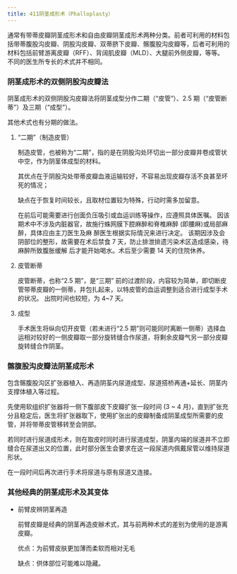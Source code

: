```yaml
---
title: 411阴茎成形术（Phalloplasty）
---
```


通常有带蒂皮瓣阴茎成形术和自由皮瓣阴茎成形术两种分类。前者可利用的材料包括带蒂腹股沟皮瓣、阴股沟皮瓣、双蒂脐下皮瓣、髂腹股沟皮瓣等，后者可利用的材料包括前臂游离皮瓣（RFF）、背阔肌皮瓣（MLD）、大腿前外侧皮瓣，等等。不同的医生所专长的术式并不相同。

### 阴茎成形术的双侧阴股沟皮瓣法

阴茎成形术的双侧阴股沟皮瓣法将阴茎成型分作二期（“皮管”）、2.5 期（“皮管断蒂”）及三期（“成型”）。

其他术式也有分期的做法。

1. “二期”（制造皮管）

   制造皮管，也被称为“二期”，指的是在阴股沟处环切出一部分皮瓣井卷成管状中空，作为阴茎体成型的材料。

   其优点在于阴股沟处带蒂皮瓣血液运输较好，不容易出现皮瓣存活不良甚至坏死的情况；

   缺点在于恢复时间较长，且取材位置较为特殊，行动时需多加留意。

   在前后可能需要进行创面负压吸引或血运训练等操作，应遵照具体医嘱。
   因该期术中不涉及内脏器官，故施行蛛网膜下腔麻醉和脊椎麻醉 (即腰麻)或局部麻醉，具体应由主刀医生及麻 醉医生根据实际情況来进行决定。
   该期因涉及会阴部位的整形，故需要在术后禁食 7 天，防止排泄排遗污染术区造成感染，待麻醉所致腹胀缓解 后才能开始喝水。术后至少需要 14 天的住院休养。

1. 皮管断蒂

   皮管断蒂，也称“2.5 期”，是“三期” 前的过渡阶段，内容较为简单，即切断皮管带蒂皮瓣的一侧蒂，井包扎起来，以特皮管的血运调整到适合进行成型手术的状况。
   出院时间也较短，为 4~7 天。

1. 成型

   手术医生将纵向切开皮管（若未进行“2.5 期”则可能同时离断一侧蒂）选择血运相对较好的一侧皮瓣取一部分旋转缝合作尿道，将剩余皮瓣气另一部分皮瓣旋转缝合作阴茎。

### 髂腹股沟皮瓣法阴茎成形术

包含髂腹股沟区扩张器植入、再造阴荃内尿道成型、尿道搭桥再通+延长、阴茎内支撑体植入等过程。

先使用软组织扩张器将一侧下腹部皮下皮瓣扩张一段时间 (3 ~ 4 月)，直到扩张充分且稳定后，医生将扩张器取下，使用扩张出的皮瓣制备成阴茎成型所需要的皮管，并将带蒂皮管移转至会阴部。

若同时进行尿道成形术，则在取皮时同时进行尿道成型，阴茎内端的尿道井不立即缝合在尿道出又的位置，此时部分医生会要求在这一段尿道内佩戴尿管以维持尿道形状。

在一段时间后再次进行手术将尿道与原有尿道又连接。

### 其他经典的阴茎成形术及其变体

- 前臂皮辨阴茎再造

  前臂皮瓣是经典的阴茎再造皮辦术式，其与前两种术式的差别为使用的是游离皮瓣。

  优点：为前臂皮肤更加薄而柔软而相对无毛

  缺点：供体部位可能难以隐藏。

